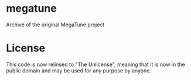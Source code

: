 # megatune
Archive of the original MegaTune project

# License

This code is now relinsed to "The Unlicense", meaning that it is now in the public domain and may be used for any purpose by anyone.
